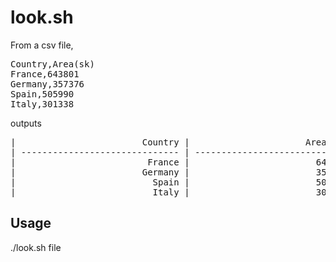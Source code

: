 # look.sh

From a csv file,
<pre>
Country,Area(sk)
France,643801
Germany,357376
Spain,505990
Italy,301338
</pre>
outputs
<pre>
|                        Country |                      Area (sk) |
| ------------------------------ | ------------------------------ |
|                         France |                        643 801 |
|                        Germany |                        357 376 |
|                          Spain |                        505 990 |
|                          Italy |                        301 338 |
</pre>

## Usage
./look.sh file
